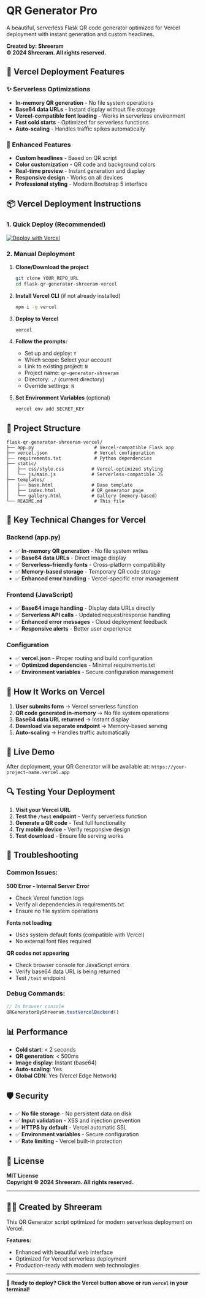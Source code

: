 # QR Generator Pro

A beautiful, serverless Flask QR code generator optimized for Vercel deployment with instant generation and custom headlines.

**Created by: Shreeram**  
**© 2024 Shreeram. All rights reserved.**

## 🚀 Vercel Deployment Features

### ✨ Serverless Optimizations
- **In-memory QR generation** - No file system operations
- **Base64 data URLs** - Instant display without file storage
- **Vercel-compatible font loading** - Works in serverless environment
- **Fast cold starts** - Optimized for serverless functions
- **Auto-scaling** - Handles traffic spikes automatically

### 🎨 Enhanced Features
- **Custom headlines** - Based on QR script
- **Color customization** - QR code and background colors
- **Real-time preview** - Instant generation and display
- **Responsive design** - Works on all devices
- **Professional styling** - Modern Bootstrap 5 interface

## 📦 Vercel Deployment Instructions

### 1. Quick Deploy (Recommended)
[![Deploy with Vercel](https://vercel.com/button)](https://vercel.com/new/clone?repository-url=YOUR_REPO_URL)

### 2. Manual Deployment

1. **Clone/Download the project**
   ```bash
   git clone YOUR_REPO_URL
   cd flask-qr-generator-shreeram-vercel
   ```

2. **Install Vercel CLI** (if not already installed)
   ```bash
   npm i -g vercel
   ```

3. **Deploy to Vercel**
   ```bash
   vercel
   ```

4. **Follow the prompts:**
   - Set up and deploy: `Y`
   - Which scope: Select your account
   - Link to existing project: `N`
   - Project name: `qr-generator-shreeram`
   - Directory: `./` (current directory)
   - Override settings: `N`

5. **Set Environment Variables** (optional)
   ```bash
   vercel env add SECRET_KEY
   ```

## 📁 Project Structure

```
flask-qr-generator-shreeram-vercel/
├── app.py                      # Vercel-compatible Flask app
├── vercel.json                 # Vercel configuration
├── requirements.txt            # Python dependencies
├── static/
│   ├── css/style.css          # Vercel-optimized styling
│   └── js/main.js             # Serverless-compatible JS
├── templates/
│   ├── base.html              # Base template
│   ├── index.html             # QR generator page
│   └── gallery.html           # Gallery (memory-based)
└── README.md                   # This file
```

## 🔧 Key Technical Changes for Vercel

### Backend (app.py)
- ✅ **In-memory QR generation** - No file system writes
- ✅ **Base64 data URLs** - Direct image display
- ✅ **Serverless-friendly fonts** - Cross-platform compatibility
- ✅ **Memory-based storage** - Temporary QR code storage
- ✅ **Enhanced error handling** - Vercel-specific error management

### Frontend (JavaScript)
- ✅ **Base64 image handling** - Display data URLs directly
- ✅ **Serverless API calls** - Updated request/response handling
- ✅ **Enhanced error messages** - Cloud deployment feedback
- ✅ **Responsive alerts** - Better user experience

### Configuration
- ✅ **vercel.json** - Proper routing and build configuration
- ✅ **Optimized dependencies** - Minimal requirements.txt
- ✅ **Environment variables** - Secure configuration management

## 🎯 How It Works on Vercel

1. **User submits form** → Vercel serverless function
2. **QR code generated in-memory** → No file system operations
3. **Base64 data URL returned** → Instant display
4. **Download via separate endpoint** → Memory-based serving
5. **Auto-scaling** → Handles traffic automatically

## 🌟 Live Demo

After deployment, your QR Generator will be available at:
`https://your-project-name.vercel.app`

## 🔍 Testing Your Deployment

1. **Visit your Vercel URL**
2. **Test the `/test` endpoint** - Verify serverless function
3. **Generate a QR code** - Test full functionality
4. **Try mobile device** - Verify responsive design
5. **Test download** - Ensure file serving works

## 🐛 Troubleshooting

### Common Issues:

**500 Error - Internal Server Error**
- Check Vercel function logs
- Verify all dependencies in requirements.txt
- Ensure no file system operations

**Fonts not loading**
- Uses system default fonts (compatible with Vercel)
- No external font files required

**QR codes not appearing**
- Check browser console for JavaScript errors
- Verify base64 data URL is being returned
- Test `/test` endpoint

### Debug Commands:
```javascript
// In browser console
QRGeneratorByShreeram.testVercelBackend()
```

## 📊 Performance

- **Cold start**: < 2 seconds
- **QR generation**: < 500ms
- **Image display**: Instant (base64)
- **Auto-scaling**: Yes
- **Global CDN**: Yes (Vercel Edge Network)

## 🛡 Security

- ✅ **No file storage** - No persistent data on disk
- ✅ **Input validation** - XSS and injection prevention
- ✅ **HTTPS by default** - Vercel automatic SSL
- ✅ **Environment variables** - Secure configuration
- ✅ **Rate limiting** - Vercel built-in protection

## 📜 License

**MIT License**  
**Copyright © 2024 Shreeram. All rights reserved.**

---

## 👨‍💻 Created by Shreeram

This QR Generator script optimized for modern serverless deployment on Vercel.

**Features:**
- Enhanced with beautiful web interface
- Optimized for Vercel serverless deployment
- Production-ready with modern web technologies

---

**🚀 Ready to deploy? Click the Vercel button above or run `vercel` in your terminal!**

